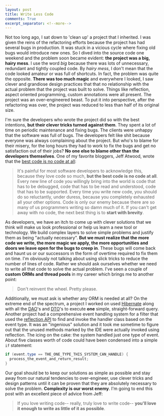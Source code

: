 ```yaml
---
layout: post
title: Write Less Code
comments: True
excerpt_separator: <!--more-->
---
```


Not too long ago, I sat down to 'clean up' a project that I inherited. I was given the reins of the refactoring efforts because the project has had several bugs in production. It was stuck in a vicious cycle where fixing old bugs would introduce new ones. So I dived into the source code one weekend and the problem soon became evident: **the project was a big, hairy mess**. I use the word *big* because there was lots of unnecessary, redundant and tightly coupled code. By *hairy mess*, I don't mean that the code looked amateur or was full of shortcuts. In fact, the problem was quite the opposite. **There was too much magic** and everywhere I looked, I saw clever and grandiose design practices that that no relationship with the actual problem that the project was built to solve. Things like reflection, aspect oriented programming, custom annotations were all present. The project was an over-engineered beast. To put it into perspective, after the refactoring was over, the project was reduced to less than half of its original size.

<!--more-->

 I'm sure the developers who wrote the project did so with the best intentions, **but their clever tricks turned against them**. They spent a lot of time on periodic maintenance and fixing bugs. The clients were unhappy that the software was full of bugs. The developers felt like shit because everyone was always complaining about the project. But who's to blame for their misery, for the long hours they had to work to fix the bugs and get no satisfaction out of their jobs? **No one else to blame other than the developers themselves**. One of my favorite bloggers, Jeff Atwood, wrote that the [best code is no code at all](https://blog.codinghorror.com/the-best-code-is-no-code-at-all/):

> It's painful for most software developers to acknowledge this, because they love code so much, **but the best code is no code at all**. Every new line of code you willingly bring into the world is code that has to be debugged, code that has to be read and understood, code that has to be supported. Every time you write new code, you should do so reluctantly, under duress, because you completely exhausted all your other options. Code is only our enemy because there are so many of us programmers writing so damn much of it. If you can't get away with no code, the next best thing is to **start with brevity**.

As developers, we have an itch to come up with clever solutions that we think will make us look professional or help us learn a new tool or technology. We build complex layers to solve simple problems and justify them as being "actually necessary". **But we must realize that the more code we write, the more magic we apply, the more opportunities and doors we leave open for the bugs to creep in**. These bugs will come back and haunt us or our successors in the form of overtime required to fix them on time. I'm obviously not talking about using slick tricks to reduce the number of lines of code. Rather we should ask ourselves whether we need to write all that code to solve the actual problem. I've seen a couple of **custom ORMs and thread pools** in my career which brings me to another point:

> Don't reinvent the wheel. Pretty please.

Additionally, we must ask is whether any ORM is needed at all? On the extreme end of the spectrum, a project I worked on used [Hibernate](http://hibernate.org/) along with all the [DAO](https://en.wikipedia.org/wiki/Data_access_object)'s and [DTO](https://en.wikipedia.org/wiki/Data_transfer_object)'s to execute **one** simple, straight-forward query. Another project had a comprehensive event handling system for a filter that used the [reflection API](https://docs.oracle.com/javase/tutorial/reflect/) to find and invoke the handler class based on the event type. It was an "ingenious" solution and it took me sometime to figure out that the unused methods marked by the IDE were actually invoked using reflection. The icing on the cake: the system handled just one type of event. About five classes worth of code could have been condensed into a simple `if` statement:

```java
if (event.type == THE_ONE_TYPE_THIS_SYSTEM_CAN_HANDLE) {
  process_the_event_and_return_result;
}
```

Our goal should be to keep our solutions as simple as possible and stay away from our natural tendencies to over-engineer, use clever tricks and design patterns until it can be proven that they are absolutely necessary to solve the problem. **Complexity is our worst enemy**. I'm going to end this post with an excellent piece of advice from Jeff:

> If you love writing code-- really, truly love to write code-- **you'll love it enough to write as little of it as possible**.
